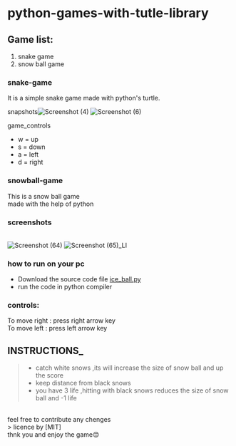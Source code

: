 # python-games-with-tutle-library
## Game list:
1. snake game
2. snow ball game<br>
###  snake-game

It is a simple snake game made with python's turtle.

snapshots![Screenshot (4)](https://user-images.githubusercontent.com/75438216/139255319-530a8872-b9fb-4820-9ee3-246cd44e255e.png)
![Screenshot (6)](https://user-images.githubusercontent.com/75438216/139255371-606c4e82-1262-4bef-abf5-fd7dcd159678.png)

game_controls

- w = up
- s = down
- a = left
- d = right<br>
### snowball-game
This is a snow ball game<br>
made with the help of python<br>

### screenshots
<br>![Screenshot (64)](https://user-images.githubusercontent.com/75438216/150531725-6d3bcc35-88be-439e-8e81-01b561810135.png)
![Screenshot (65)_LI](https://user-images.githubusercontent.com/75438216/150531778-d9825ab4-a8f1-46e8-88a8-53fe25f1c920.jpg)
### how to run on your pc
- Download the source code file [ice_ball.py](https://github.com/shubham-0927/snowball-game/blob/main/ice_ball.py)
- run the code in python compiler
### controls:
To move right : press right arrow key<br>
To move left : press left arrow key <br>
## INSTRUCTIONS_
>- catch white snows ,its will increase the size of snow ball and up the score
>- keep distance from black snows
>- you have 3 life ,hitting with black snows reduces the size of snow ball and -1 life
<br>
feel free to contribute any chenges <br>
> licence by [MIT]<br>
thnk you and enjoy the game😊<br>
